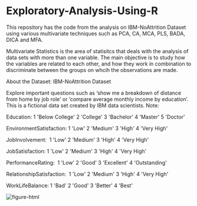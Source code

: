 # Exploratory-Analysis-Using-R

This repository has the code from the analysis on IBM-NoAttrition Dataset using various multivariate techniques such as PCA, CA, MCA, PLS, BADA, DICA and MFA.

Multivariate Statistics is the area of statisitcs that deals with the analysis of data sets with more than one variable. The main objective is to study how the variables are related to each other, and how they work in combination to discriminate between the groups on whcih the observations are made.

About the Dataset: IBM-NoAttrition Dataset

Explore important questions such as ‘show me a breakdown of distance from home by job role’ or ‘compare average monthly income by education’. This is a fictional data set created by IBM data scientists.
Note:

Education: 1 'Below College' 2 'College' 3 'Bachelor' 4 'Master' 5 'Doctor'

EnvironmentSatisfaction: 1 'Low' 2 'Medium' 3 'High' 4 'Very High'

JobInvolvement:  1 'Low' 2 'Medium' 3 'High' 4 'Very High'

JobSatisfaction: 1 'Low' 2 'Medium' 3 'High' 4 'Very High'

PerformanceRating:  1 'Low' 2 'Good' 3 'Excellent' 4 'Outstanding'

RelationshipSatisfaction:  1 'Low' 2 'Medium' 3 'High' 4 'Very High'

WorkLifeBalance: 1 'Bad' 2 'Good' 3 'Better' 4 'Best'

![figure-html](unnamed-chunk-4-1.png)





































